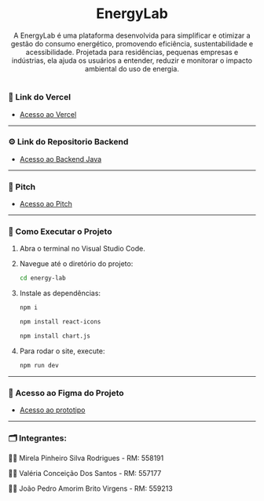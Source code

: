 <div align="center" >
  <h1> EnergyLab </h1>
  <p> 
  A EnergyLab é uma plataforma desenvolvida para simplificar e otimizar a gestão do consumo energético, promovendo eficiência, sustentabilidade e acessibilidade. Projetada para residências, pequenas empresas e indústrias, ela ajuda os usuários a entender, reduzir e monitorar o impacto ambiental do uso de energia.
  </p>
</div>

#

### 📌 Link do Vercel
- [Acesso ao Vercel](https://energy-lab.vercel.app/) 

---

### ⚙️ Link do Repositorio Backend
- [Acesso ao Backend Java](https://github.com/JPAmorimBV/JavaEnergyLab) 

---

### 🎥 Pitch
- [Acesso ao Pitch]()  

---

### 🚀 Como Executar o Projeto
1. Abra o terminal no Visual Studio Code.
2. Navegue até o diretório do projeto:
   ```bash
   cd energy-lab
   ```
3. Instale as dependências:
   ```bash
   npm i
   ```
   
   ```bash
   npm install react-icons
   ```
   ```bash
   npm install chart.js
   ```
4. Para rodar o site, execute:
   ```bash
   npm run dev
   ```

---

### 🔑 Acesso ao Figma do Projeto
- [Acesso ao prototipo](https://www.figma.com/design/a7L7lumVQDi9Nm2wByIBKz/EnergyLab?node-id=1-2&t=LDuOjufsuskx0eMN-1) 

---

### 🗂️ Integrantes: 
💁‍♀️ Mirela Pinheiro Silva Rodrigues - RM: 558191

💁‍♀️ Valéria Conceição Dos Santos - RM: 557177

🙋‍♂️ João Pedro Amorim Brito Virgens - RM: 559213




